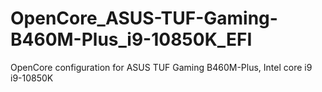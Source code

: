 # OpenCore_ASUS-TUF-Gaming-B460M-Plus_i9-10850K_EFI
OpenCore configuration for ASUS TUF Gaming B460M-Plus, Intel core i9 i9-10850K
